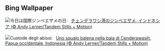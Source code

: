 ## Bing Wallpaper
![](https://www.bing.com/th?id=OHR.WhaleSharkDay_JA-JP6933929150_UHD.jpg&w=1000)今日は国際ジンベエザメの日:&nbsp;&ensp;[チェンデラワシ湾のジンベエザメ, インドネシア (© Andy Lerner/Tandem Stills + Motion)](https://www.bing.com/th?id=OHR.WhaleSharkDay_JA-JP6933929150_UHD.jpg)
<br><br/>
![](https://www.bing.com/th?id=OHR.WhaleSharkDay_IT-IT1918299181_UHD.jpg&w=1000)Custode degli abissi:&nbsp;&ensp;[Uno squalo balena nella baia di Cenderawasih, Papua occidentale, Indonesia (© Andy Lerner/Tandem Stills + Motion)](https://www.bing.com/th?id=OHR.WhaleSharkDay_IT-IT1918299181_UHD.jpg)
<br><br/>
